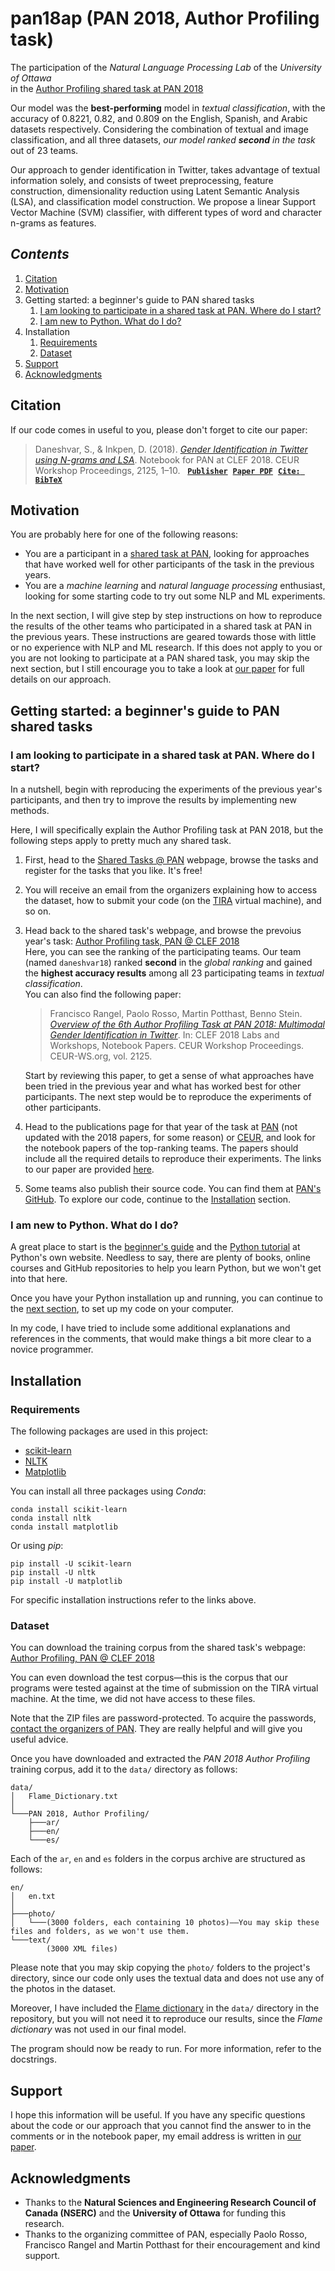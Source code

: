 # pan18ap (PAN 2018, Author Profiling task)
The participation of the *Natural Language Processing Lab* of the *University of Ottawa*\
in the [Author Profiling shared task at PAN 2018](https://pan.webis.de/clef18/pan18-web/author-profiling.html)

Our model was the **best-performing** model in *textual classification*, with the accuracy of 0.8221, 0.82, and 0.809 on the English, Spanish, and Arabic datasets respectively. Considering the combination of textual and image classification, and all three datasets, *our model ranked __second__ in the task* out of 23 teams.

Our approach to gender identification in Twitter, takes advantage of textual information solely, and consists of tweet preprocessing, feature construction, dimensionality reduction using Latent Semantic Analysis (LSA), and classification model construction. We propose a linear Support Vector Machine (SVM) classifier, with different types of word and character n-grams as features.


## *Contents*
1. [Citation](#citation)
1. [Motivation](#motivation)
1. Getting started: a beginner's guide to PAN shared tasks
    1. [I am looking to participate in a shared task at PAN. Where do I start?](#i-am-looking-to-participate-in-a-shared-task-at-pan-where-do-i-start)
    1. [I am new to Python. What do I do?](#i-am-new-to-python-what-do-i-do)
1. Installation
    1. [Requirements](#requirements)
    1. [Dataset](#dataset)
1. [Support](#support)
1. [Acknowledgments](#acknowledgments)


## Citation
If our code comes in useful to you, please don't forget to cite our paper:
> Daneshvar, S., & Inkpen, D. (2018). [*Gender Identification in Twitter using N-grams and LSA*](https://scholar.google.com/scholar?cluster=4499254726211723674). Notebook for PAN at CLEF 2018. CEUR Workshop Proceedings, 2125, 1–10. &nbsp; [**`Publisher`**](http://ceur-ws.org/Vol-2125/) &nbsp;[**`Paper PDF`**](http://ceur-ws.org/Vol-2125/paper_213.pdf) &nbsp;[**`Cite: BibTeX`**](../../raw/master/Daneshvar2018.bib)


## Motivation
You are probably here for one of the following reasons:
- You are a participant in a [shared task at PAN](https://pan.webis.de/tasks.html), looking for approaches that have worked well for other participants of the task in the previous years.
- You are a *machine learning* and *natural language processing* enthusiast, looking for some starting code to try out some NLP and ML experiments.

In the next section, I will give step by step instructions on how to reproduce the results of the other teams who participated in a shared task at PAN in the previous years. These instructions are geared towards those with little or no experience with NLP and ML research. If this does not apply to you or you are not looking to participate at a PAN shared task, you may skip the next section, but I still encourage you to take a look at [our paper](#citation) for full details on our approach.


## Getting started: a beginner's guide to PAN shared tasks
### I am looking to participate in a shared task at PAN. Where do I start?
In a nutshell, begin with reproducing the experiments of the previous year's participants, and then try to improve the results by implementing new methods.

Here, I will specifically explain the Author Profiling task at PAN 2018, but the following steps apply to pretty much any shared task.
1. First, head to the [Shared Tasks @ PAN](https://pan.webis.de/tasks.html) webpage, browse the tasks and register for the tasks that you like. It's free!
1. You will receive an email from the organizers explaining how to access the dataset, how to submit your code (on the [TIRA](https://www.tira.io) virtual machine), and so on.
1. Head back to the shared task's webpage, and browse the prevoius year's task: [Author Profiling task, PAN @ CLEF 2018](https://pan.webis.de/clef18/pan18-web/author-profiling.html)\
Here, you can see the ranking of the participating teams. Our team (named `daneshvar18`) ranked **second** in the *global ranking* and gained the **highest accuracy results** among all 23 participating teams in *textual classification*.\
You can also find the following paper:
    > Francisco Rangel, Paolo Rosso, Martin Potthast, Benno Stein. [*Overview of the 6th Author Profiling Task at PAN 2018: Multimodal Gender Identification in Twitter*](http://ceur-ws.org/Vol-2125/invited_paper_15.pdf). In: CLEF 2018 Labs and Workshops, Notebook Papers. CEUR Workshop Proceedings. CEUR-WS.org, vol. 2125.
    
    Start by reviewing this paper, to get a sense of what approaches have been tried in the previous year and what has worked best for other participants. The next step would be to reproduce the experiments of other participants.
1. Head to the publications page for that year of the task at [PAN](https://pan.webis.de/publications.html) (not updated with the 2018 papers, for some reason) or [CEUR](http://ceur-ws.org/Vol-2125/), and look for the notebook papers of the top-ranking teams.
The papers should include all the required details to reproduce their experiments. The links to our paper are provided [here](#citation).
1. Some teams also publish their source code. You can find them at [PAN's GitHub](https://github.com/pan-webis-de). To explore our code, continue to the [Installation](#installation) section.

### I am new to Python. What do I do?
A great place to start is the [beginner's guide](https://www.python.org/about/gettingstarted/) and the [Python tutorial](https://docs.python.org/3/tutorial/) at Python's own website. Needless to say, there are plenty of books, online courses and GitHub repositories to help you learn Python, but we won't get into that here.

Once you have your Python installation up and running, you can continue to the [next section](#installation), to set up my code on your computer.

In my code, I have tried to include some additional explanations and references in the comments, that would make things a bit more clear to a novice programmer.


## Installation
### Requirements
The following packages are used in this project:
- [scikit-learn](https://scikit-learn.org/stable/install.html)
- [NLTK](https://www.nltk.org/install.html)
- [Matplotlib](https://matplotlib.org/users/installing.html)

You can install all three packages using *Conda*:
```
conda install scikit-learn
conda install nltk
conda install matplotlib
```

Or using *pip*:
```
pip install -U scikit-learn
pip install -U nltk
pip install -U matplotlib
```

For specific installation instructions refer to the links above.

### Dataset
You can download the training corpus from the shared task's webpage: [Author Profiling, PAN @ CLEF 2018](https://pan.webis.de/clef18/pan18-web/author-profiling.html)

You can even download the test corpus—this is the corpus that our programs were tested against at the time of submission on the TIRA virtual machine. At the time, we did not have access to these files.

Note that the ZIP files are password-protected. To acquire the passwords, [contact the organizers of PAN](https://pan.webis.de/contact.html). They are really helpful and will give you useful advice.

Once you have downloaded and extracted the *PAN 2018 Author Profiling* training corpus, add it to the `data/` directory as follows:
```
data/
│   Flame_Dictionary.txt
│
└───PAN 2018, Author Profiling/
    ├───ar/
    ├───en/
    └───es/
```

Each of the `ar`, `en` and `es` folders in the corpus archive are structured as follows:
```
en/
│   en.txt
│
├───photo/
│   └───(3000 folders, each containing 10 photos)——You may skip these files and folders, as we won't use them.
└───text/
        (3000 XML files)
```

Please note that you may skip copying the `photo/` folders to the project's directory, since our code only uses the textual data and does not use any of the photos in the dataset.

Moreover, I have included the [Flame dictionary](http://www.site.uottawa.ca/~diana/resources/) in the `data/` directory in the repository, but you will not need it to reproduce our results, since the *Flame dictionary* was not used in our final model.

The program should now be ready to run. For more information, refer to the docstrings.


## Support
I hope this information will be useful. If you have any specific questions about the code or our approach that you cannot find the answer to in the comments or in the notebook paper, my email address is written in [our paper](#citation).


## Acknowledgments
- Thanks to the **Natural Sciences and Engineering Research Council of Canada (NSERC)** and the **University of Ottawa** for funding this research.
- Thanks to the organizing committee of PAN, especially Paolo Rosso, Francisco Rangel and Martin Potthast for their encouragement and kind support.
